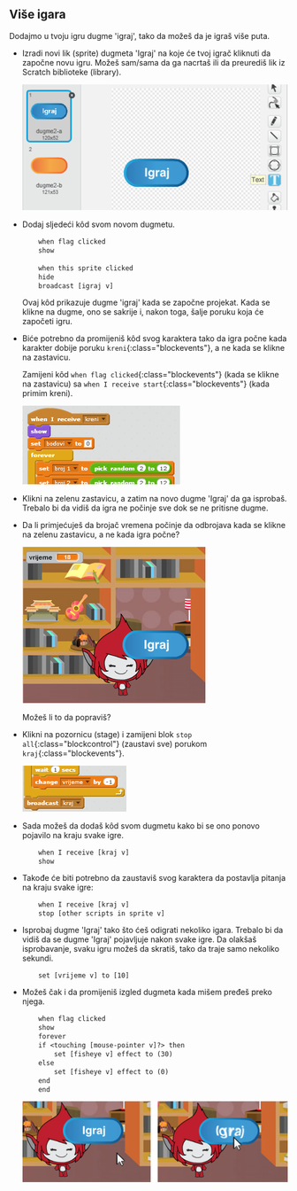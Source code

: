 ## Više igara

Dodajmo u tvoju igru dugme 'igraj', tako da možeš da je igraš više puta.

+ Izradi novi lik (sprite) dugmeta 'Igraj' na koje će tvoj igrač kliknuti da započne novu igru. Možeš sam/sama da ga nacrtaš ili da preurediš lik iz Scratch biblioteke (library).
    
    ![screenshot](images/brain-play.png)

+ Dodaj sljedeći kôd svom novom dugmetu.
    
    ```blocks
        when flag clicked
        show
    
        when this sprite clicked
        hide
        broadcast [igraj v]
    ```
    
    Ovaj kôd prikazuje dugme 'igraj' kada se započne projekat. Kada se klikne na dugme, ono se sakrije i, nakon toga, šalje poruku koja će započeti igru.

+ Biće potrebno da promijeniš kôd svog karaktera tako da igra počne kada karakter dobije poruku `kreni`{:class="blockevents"}, a ne kada se klikne na zastavicu.
    
    Zamijeni kôd `when flag clicked`{:class="blockevents"} (kada se klikne na zastavicu) sa `when I receive start`{:class="blockevents"} (kada primim kreni).
    
    ![screenshot](images/brain-start.png)

+ Klikni na zelenu zastavicu, a zatim na novo dugme 'Igraj' da ga isprobaš. Trebalo bi da vidiš da igra ne počinje sve dok se ne pritisne dugme.

+ Da li primjećuješ da brojač vremena počinje da odbrojava kada se klikne na zelenu zastavicu, a ne kada igra počne?
    
    ![screenshot](images/brain-timer-bug.png)
    
    Možeš li to da popraviš?

+ Klikni na pozornicu (stage) i zamijeni blok `stop all`{:class="blockcontrol"} (zaustavi sve) porukom `kraj`{:class="blockevents"}.
    
    ![screenshot](images/brain-end.png)

+ Sada možeš da dodaš kôd svom dugmetu kako bi se ono ponovo pojavilo na kraju svake igre.
    
    ```blocks
        when I receive [kraj v]
        show
    ```

+ Takođe će biti potrebno da zaustaviš svog karaktera da postavlja pitanja na kraju svake igre:
    
    ```blocks
        when I receive [kraj v]
        stop [other scripts in sprite v]
    ```

+ Isprobaj dugme 'Igraj' tako što ćeš odigrati nekoliko igara. Trebalo bi da vidiš da se dugme 'Igraj' pojavljuje nakon svake igre. Da olakšaš isprobavanje, svaku igru možeš da skratiš, tako da traje samo nekoliko sekundi.
    
    ```blocks
        set [vrijeme v] to [10]
    ```

+ Možeš čak i da promijeniš izgled dugmeta kada mišem pređeš preko njega.
    
    ```blocks
        when flag clicked
        show
        forever
        if <touching [mouse-pointer v]?> then
            set [fisheye v] effect to (30)
        else
            set [fisheye v] effect to (0)
        end
        end
    ```
    
    ![screenshot](images/brain-fisheye.png)